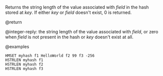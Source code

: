 Returns the string length of the value associated with _field_ in the hash stored at _key_.
If either _key_ or _field_ doesn't exist, 0 is returned.

@return

@integer-reply: the string length of the value associated with _field_, or zero when _field_ is not present in the hash or _key_ doesn't exist at all.

@examples

```cli
HMSET myhash f1 HelloWorld f2 99 f3 -256
HSTRLEN myhash f1
HSTRLEN myhash f2
HSTRLEN myhash f3
```
